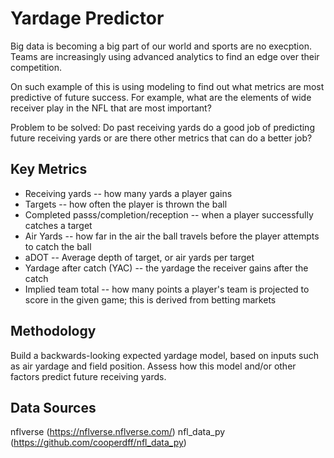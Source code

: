 <h1>Yardage Predictor</h1>

Big data is becoming a big part of our world and sports are no execption. Teams are increasingly using advanced analytics to find an edge over their competition.

On such example of this is using modeling to find out what metrics are most predictive of future success. For example, what are the elements of wide receiver play in the NFL that are most important?

Problem to be solved: Do past receiving yards do a good job of predicting future receiving yards or are there other metrics that can do a better job?

<h2>Key Metrics</h2>

* Receiving yards -- how many yards a player gains
* Targets -- how often the player is thrown the ball
* Completed passs/completion/reception -- when a player successfully catches a target
* Air Yards -- how far in the air the ball travels before the player attempts to catch the ball
* aDOT -- Average depth of target, or air yards per target
* Yardage after catch (YAC) -- the yardage the receiver gains after the catch
* Implied team total -- how many points a player's team is projected to score in the given game; this is derived from betting markets


<h2>Methodology</h2>

Build a backwards-looking expected yardage model, based on inputs such as air yardage and field position.
Assess how this model and/or other factors predict future receiving yards.


<h2>Data Sources</h2>

nflverse (https://nflverse.nflverse.com/)
nfl_data_py (https://github.com/cooperdff/nfl_data_py)
